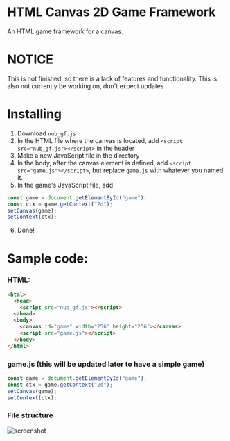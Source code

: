 # HTML Canvas 2D Game Framework
An HTML game framework for a canvas.

# NOTICE
This is not finished, so there is a lack of features and functionality. This is also not currently be working on, don't expect updates

# Installing
  1. Download `nub_gf.js`
  2. In the HTML file where the canvas is located, add `<script src="nub_gf.js"></script>` in the header
  3. Make a new JavaScript file in the directory
  4. In the body, after the canvas element is defined, add `<script src="game.js"></script>`, but replace `game.js` with whatever you named it.
  5. In the game's JavaScript file, add
```javascript 
const game = document.getElementById("game");
const ctx = game.getContext("2d");
setCanvas(game);
setContext(ctx);
```
  6. Done!
  
# Sample code:
### HTML:
```html
<html>
  <head>
    <script src="nub_gf.js"></script>
  </head>
  <body>
    <canvas id="game" width="256" height="256"></canvas>
    <script src="game.js"></script>
  </body>
</html>
```
### game.js (this will be updated later to have a simple game)
```javascript
const game = document.getElementById("game");
const ctx = game.getContext("2d");
setCanvas(game);
setContext(ctx);
```
### File structure
![screenshot](http://71.15.105.244/scp_2d/file_structure.png)
